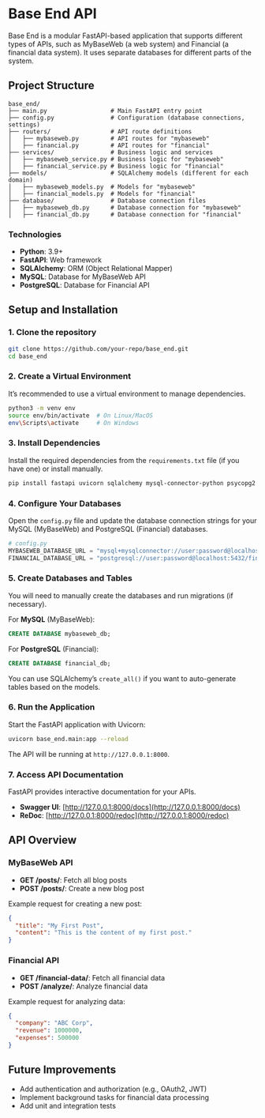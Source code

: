 
# Base End API

Base End is a modular FastAPI-based application that supports different types of APIs, such as MyBaseWeb (a web system) and Financial (a financial data system). It uses separate databases for different parts of the system.

## Project Structure

```
base_end/
├── main.py                  # Main FastAPI entry point
├── config.py                # Configuration (database connections, settings)
├── routers/                 # API route definitions
│   ├── mybaseweb.py         # API routes for "mybaseweb"
│   ├── financial.py         # API routes for "financial"
├── services/                # Business logic and services
│   ├── mybaseweb_service.py # Business logic for "mybaseweb"
│   ├── financial_service.py # Business logic for "financial"
├── models/                  # SQLAlchemy models (different for each domain)
│   ├── mybaseweb_models.py  # Models for "mybaseweb"
│   ├── financial_models.py  # Models for "financial"
├── database/                # Database connection files
│   ├── mybaseweb_db.py      # Database connection for "mybaseweb"
│   ├── financial_db.py      # Database connection for "financial"
```

### Technologies

- **Python**: 3.9+
- **FastAPI**: Web framework
- **SQLAlchemy**: ORM (Object Relational Mapper)
- **MySQL**: Database for MyBaseWeb API
- **PostgreSQL**: Database for Financial API

## Setup and Installation

### 1. Clone the repository

```bash
git clone https://github.com/your-repo/base_end.git
cd base_end
```

### 2. Create a Virtual Environment

It’s recommended to use a virtual environment to manage dependencies.

```bash
python3 -m venv env
source env/bin/activate  # On Linux/MacOS
env\Scripts\activate     # On Windows
```

### 3. Install Dependencies

Install the required dependencies from the `requirements.txt` file (if you have one) or install manually.

```bash
pip install fastapi uvicorn sqlalchemy mysql-connector-python psycopg2
```

### 4. Configure Your Databases

Open the `config.py` file and update the database connection strings for your MySQL (MyBaseWeb) and PostgreSQL (Financial) databases.

```python
# config.py
MYBASEWEB_DATABASE_URL = "mysql+mysqlconnector://user:password@localhost:3306/mybaseweb_db"
FINANCIAL_DATABASE_URL = "postgresql://user:password@localhost:5432/financial_db"
```

### 5. Create Databases and Tables

You will need to manually create the databases and run migrations (if necessary).

For **MySQL** (MyBaseWeb):

```sql
CREATE DATABASE mybaseweb_db;
```

For **PostgreSQL** (Financial):

```sql
CREATE DATABASE financial_db;
```

You can use SQLAlchemy’s `create_all()` if you want to auto-generate tables based on the models.

### 6. Run the Application

Start the FastAPI application with Uvicorn:

```bash
uvicorn base_end.main:app --reload
```

The API will be running at `http://127.0.0.1:8000`.

### 7. Access API Documentation

FastAPI provides interactive documentation for your APIs.

- **Swagger UI**: [http://127.0.0.1:8000/docs](http://127.0.0.1:8000/docs)
- **ReDoc**: [http://127.0.0.1:8000/redoc](http://127.0.0.1:8000/redoc)

## API Overview

### MyBaseWeb API

- **GET /posts/**: Fetch all blog posts
- **POST /posts/**: Create a new blog post

Example request for creating a new post:
```json
{
  "title": "My First Post",
  "content": "This is the content of my first post."
}
```

### Financial API

- **GET /financial-data/**: Fetch all financial data
- **POST /analyze/**: Analyze financial data

Example request for analyzing data:
```json
{
  "company": "ABC Corp",
  "revenue": 1000000,
  "expenses": 500000
}
```

## Future Improvements

- Add authentication and authorization (e.g., OAuth2, JWT)
- Implement background tasks for financial data processing
- Add unit and integration tests

